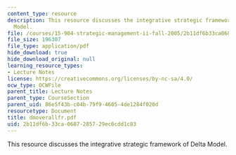 ```yaml
---
content_type: resource
description: This resource discusses the integrative strategic framework of Delta
  Model.
file: /courses/15-904-strategic-management-ii-fall-2005/2b11df6b33ca0687285729ec6cdd1c83_dmoverallfr.pdf
file_size: 196307
file_type: application/pdf
hide_download: true
hide_download_original: null
learning_resource_types:
- Lecture Notes
license: https://creativecommons.org/licenses/by-nc-sa/4.0/
ocw_type: OCWFile
parent_title: Lecture Notes
parent_type: CourseSection
parent_uid: 86e5f43b-c04b-79f9-4605-4de1284f020d
resourcetype: Document
title: dmoverallfr.pdf
uid: 2b11df6b-33ca-0687-2857-29ec6cdd1c83
---
```

This resource discusses the integrative strategic framework of Delta Model.
